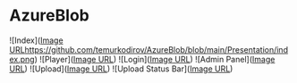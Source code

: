 # AzureBlob

![Index]([Image URL](https://github.com/temurkodirov/AzureBlob/blob/main/Presentation/index.png)https://github.com/temurkodirov/AzureBlob/blob/main/Presentation/index.png)
![Player]([Image URL](https://github.com/temurkodirov/AzureBlob/blob/main/Presentation/player.png))
![Login]([Image URL](https://github.com/temurkodirov/AzureBlob/blob/main/Presentation/login.png))
![Admin Panel]([Image URL](https://github.com/temurkodirov/AzureBlob/blob/main/Presentation/adminPanel.png))
![Upload]([Image URL](https://github.com/temurkodirov/AzureBlob/blob/main/Presentation/upload.png))
![Upload Status Bar]([Image URL](https://github.com/temurkodirov/AzureBlob/blob/main/Presentation/uploadStatusBar.png))


